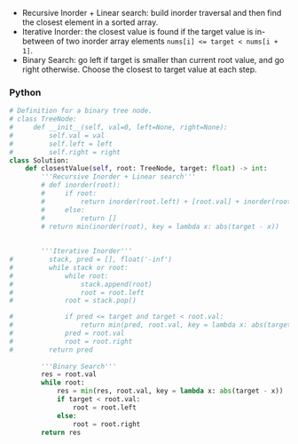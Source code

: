- Recursive Inorder + Linear search: build inorder traversal and then find the closest element in a sorted array.  
- Iterative Inorder: the closest value is found if the target value is in-between of two inorder array elements `nums[i] <= target < nums[i + 1]`.
- Binary Search: go left if target is smaller than current root value, and go right otherwise. Choose the closest to target value at each step.  

### Python


```python
# Definition for a binary tree node.
# class TreeNode:
#     def __init__(self, val=0, left=None, right=None):
#         self.val = val
#         self.left = left
#         self.right = right
class Solution:
    def closestValue(self, root: TreeNode, target: float) -> int:
        '''Recursive Inorder + Linear search'''
        # def inorder(root):
        #     if root:
        #         return inorder(root.left) + [root.val] + inorder(root.right)
        #     else:
        #         return []
        # return min(inorder(root), key = lambda x: abs(target - x))
    
    
        '''Iterative Inorder'''
#         stack, pred = [], float('-inf')
#         while stack or root:
#             while root:
#                 stack.append(root)
#                 root = root.left
#             root = stack.pop()

#             if pred <= target and target < root.val:
#                 return min(pred, root.val, key = lambda x: abs(target - x))
#             pred = root.val
#             root = root.right
#         return pred
    
        '''Binary Search'''
        res = root.val
        while root:
            res = min(res, root.val, key = lambda x: abs(target - x))
            if target < root.val:
                root = root.left
            else:
                root = root.right
        return res
```
